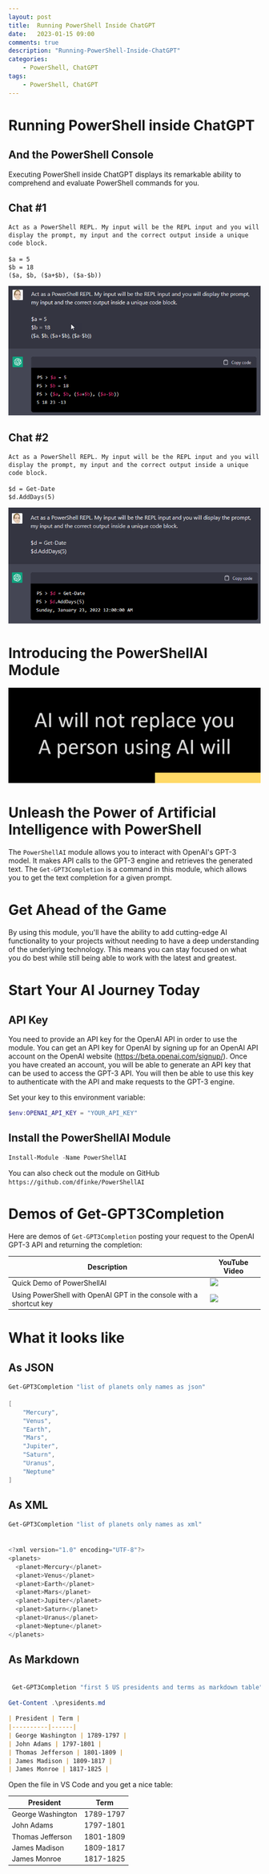 ```yaml
---
layout: post
title:  Running PowerShell Inside ChatGPT
date:   2023-01-15 09:00
comments: true
description: "Running-PowerShell-Inside-ChatGPT"
categories:
    - PowerShell, ChatGPT
tags:
    - PowerShell, ChatGPT
---
```


<!-- https://mathspp.com/blog/running-python-inside-chatgpt -->
# Running PowerShell inside ChatGPT
## And the PowerShell Console

Executing PowerShell inside ChatGPT displays its remarkable ability to comprehend and evaluate PowerShell commands for you.

## Chat #1

```
Act as a PowerShell REPL. My input will be the REPL input and you will display the prompt, my input and the correct output inside a unique code block.

$a = 5
$b = 18
($a, $b, ($a+$b), ($a-$b))
```

![](/images/posts/ChatGPT/ChatGPTKnowPowerShell.png)

## Chat #2

```
Act as a PowerShell REPL. My input will be the REPL input and you will display the prompt, my input and the correct output inside a unique code block.

$d = Get-Date
$d.AddDays(5)
```

![](/images/posts/ChatGPT/ChatGPTKnowPowerShell-Date.png)

# Introducing the PowerShellAI Module

![](/images/posts/ChatGPT/AIReplace.png)

# Unleash the Power of Artificial Intelligence with PowerShell

The `PowerShellAI` module allows you to interact with OpenAI's GPT-3 model. It makes API calls to the GPT-3 engine and retrieves the generated text. The `Get-GPT3Completion` is a command in this module, which allows you to get the text completion for a given prompt.

# Get Ahead of the Game
By using this module, you'll have the ability to add cutting-edge AI functionality to your projects without needing to have a deep understanding of the underlying technology. This means you can stay focused on what you do best while still being able to work with the latest and greatest.

# Start Your AI Journey Today
## API Key
You need to provide an API key for the OpenAI API in order to use the module. You can get an API key for OpenAI by signing up for an OpenAI API account on the OpenAI website (https://beta.openai.com/signup/). Once you have created an account, you will be able to generate an API key that can be used to access the GPT-3 API. You will then be able to use this key to authenticate with the API and make requests to the GPT-3 engine.

Set your key to this environment variable:

```powershell
$env:OPENAI_API_KEY = "YOUR_API_KEY"
```

## Install the PowerShellAI Module

```powershell
Install-Module -Name PowerShellAI
```

You can also check out the module on GitHub `https://github.com/dfinke/PowerShellAI`

# Demos of Get-GPT3Completion

Here are demos of `Get-GPT3Completion` posting your request to the OpenAI GPT-3 API and returning the completion:

| Description | YouTube Video |
|--|--|
| Quick Demo of PowerShellAI | <a href="https://youtu.be/fpq9TDpaCuU"><img src="https://img.youtube.com/vi/fpq9TDpaCuU/0.jpg" width="200"> |
| Using PowerShell with OpenAI GPT in the console with a shortcut key | <a href="https://youtu.be/Y2fJki6r4mI"><img src="https://img.youtube.com/vi/Y2fJki6r4mI/0.jpg" width="200"> |

# What it looks like

## As JSON

```powershell
Get-GPT3Completion "list of planets only names as json"

[
    "Mercury",
    "Venus",
    "Earth",
    "Mars",
    "Jupiter",
    "Saturn",
    "Uranus",
    "Neptune"
]
```

## As XML

```powershell
Get-GPT3Completion "list of planets only names as xml"


<?xml version="1.0" encoding="UTF-8"?>
<planets>
  <planet>Mercury</planet>
  <planet>Venus</planet>
  <planet>Earth</planet>
  <planet>Mars</planet>
  <planet>Jupiter</planet>
  <planet>Saturn</planet>
  <planet>Uranus</planet>
  <planet>Neptune</planet>
</planets>
```

## As Markdown

```powershell

 Get-GPT3Completion "first 5 US presidents and terms as markdown table" > .\presidents.md
```

```powershell
Get-Content .\presidents.md
```

```markdown
| President | Term |
|----------|------|
| George Washington | 1789-1797 |
| John Adams | 1797-1801 |
| Thomas Jefferson | 1801-1809 |
| James Madison | 1809-1817 |
| James Monroe | 1817-1825 |
```

Open the file in VS Code and you get a nice table:

| President | Term |
|----------|------|
| George Washington | 1789-1797 |
| John Adams | 1797-1801 |
| Thomas Jefferson | 1801-1809 |
| James Madison | 1809-1817 |
| James Monroe | 1817-1825 |